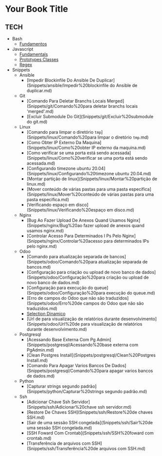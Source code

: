 # Your Book Title

## TECH
- Bash
  * [Fundamentos](Bash/Fundamentos.md)
- Javascript
  * [Fundamentals](Javascript/Fundamentals.md)
  * [Prototypes Classes](Javascript/Prototypes-Classes.md)
  * [Regex](Javascript/Regex.md)
- Snippets
  - Ansible
    * [Impedir Blockinfile Do Ansible De Duplicar](Snippets/ansible/Impedir%20blockinfile do Ansible de duplicar.md)
  - Git
    * [Comando Para Deletar Branchs Locais Merged](Snippets/git/Comando%20para deletar branchs locais 'merged'.md)
    * [Excluir Submodule Do Git](Snippets/git/Excluir%20submodule do git.md)
  - Linux
    * [Comando para limpar o diretório `tmp`](Snippets/linux/Comando%20para limpar o diretório `tmp`.md)
    * [Como Obter IP Externo Da Maquina](Snippets/linux/Como%20obter IP externo da maquina.md)
    * [Como verificar se uma porta está sendo acessada](Snippets/linux/Como%20verificar se uma porta está sendo acessada.md)
    * [Configurando timezone ubuntu 20.04](Snippets/linux/Configurando%20timezone ubuntu 20.04.md)
    * [Montar partição de linux](Snippets/linux/Montar%20partição de linux.md)
    * [Mover conteúdo de várias pastas para uma pasta especifica](Snippets/linux/Mover%20conteúdo de várias pastas para uma pasta especifica.md)
    * [Verificando espaço em disco](Snippets/linux/Verificando%20espaço em disco.md)
  - Nginx
    * [Bug Ao Fazer Upload De Anexos Quand Usamos Nginx](Snippets/nginx/Bug%20ao fazer upload de anexos quand usamos nginx.md)
    * [Controlar Acesso Para Determinados I Ps Pelo Nginx](Snippets/nginx/Controlar%20acesso para determinados IPs pelo nginx.md)
  - Odoo
    * [Comando para atualização separada de bancos](Snippets/odoo/Comando%20para atualização separada de bancos.md)
    * [Configuração para criação ou upload de novo banco de dados](Snippets/odoo/Configuração%20para criação ou upload de novo banco de dados.md)
    * [Configuração para execução do queue](Snippets/odoo/Configuração%20para execução do queue.md)
    * [Erro de campos do Odoo que não são traduzidos](Snippets/odoo/Erro%20de campos do Odoo que não são traduzidos.md)
    * [Selection Dinamico](Snippets/odoo/Selection%20Dinamico.md)
    * [Url de para visualização de relatórios durante desenvolvimento](Snippets/odoo/Url%20de para visualização de relatórios durante desenvolvimento.md)
  - Postgresql
    * [Acessando Base Externa Com Pg Admin](Snippets/postgresql/Acessando%20base externa com PgAdmin.md)
    * [Clean Postgres Install](Snippets/postgresql/Clean%20Postgres Install.md)
    * [Comando Para Apagar Varios Bancos De Dados](Snippets/postgresql/Comando%20para apagar varios bancos de dados.md)
  - Python
    * [Capturar strings segundo padrão](Snippets/python/Capturar%20strings segundo padrão.md)
  - Ssh
    * [Adicionar Chave Ssh Servidor](Snippets/ssh/Adicionar%20chave ssh servidor.md)
    * [Restore De Chaves SSH](Snippets/ssh/Restore%20de chaves SSH.md)
    * [Sair de uma sessão SSH congelada](Snippets/ssh/Sair%20de uma sessão SSH congelada.md)
    * [SSH Foward Com Crontab](Snippets/ssh/SSH%20foward com crontab.md)
    * [Transferência de arquivos com SSH](Snippets/ssh/Transferência%20de arquivos com SSH.md)
